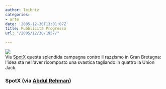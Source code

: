 ```yaml
---
author: leibniz
categories:
- arte
date: '2005-12-30T13:01:07Z'
title: Pubblicità Progresso
url: "/2005/12/30/1957/"

---
```

![](http://img.photobucket.com/albums/v260/abdulrehman/weblog/nusracism.jpg)  
Via [SpotX](http://spotx.blogosfere.it/2005/12/combattiamo_il_.html) questa splendida campagna contro il razzismo in Gran Bretagna: l'idea sta nell'aver ricomposto una svastica tagliando in quattro la Union Jack.

### SpotX (via [Abdul Rehman](http://www.abdulrehman.co.uk/))
